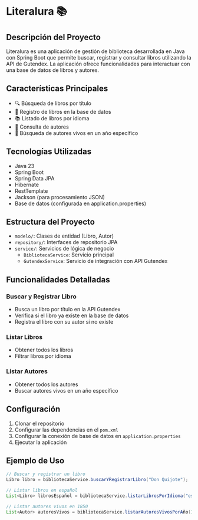 # Literalura 📚

## Descripción del Proyecto

Literalura es una aplicación de gestión de biblioteca desarrollada en Java con Spring Boot que permite buscar, registrar y consultar libros utilizando la API de Gutendex. La aplicación ofrece funcionalidades para interactuar con una base de datos de libros y autores.

## Características Principales

- 🔍 Búsqueda de libros por título
- 📖 Registro de libros en la base de datos
- 📚 Listado de libros por idioma
- 👥 Consulta de autores
- 📅 Búsqueda de autores vivos en un año específico

## Tecnologías Utilizadas

- Java 23
- Spring Boot
- Spring Data JPA
- Hibernate
- RestTemplate
- Jackson (para procesamiento JSON)
- Base de datos (configurada en application.properties)

## Estructura del Proyecto

- `modelo/`: Clases de entidad (Libro, Autor)
- `repository/`: Interfaces de repositorio JPA
- `service/`: Servicios de lógica de negocio
  - `BibliotecaService`: Servicio principal
  - `GutendexService`: Servicio de integración con API Gutendex

## Funcionalidades Detalladas

### Buscar y Registrar Libro
- Busca un libro por título en la API Gutendex
- Verifica si el libro ya existe en la base de datos
- Registra el libro con su autor si no existe

### Listar Libros
- Obtener todos los libros
- Filtrar libros por idioma

### Listar Autores
- Obtener todos los autores
- Buscar autores vivos en un año específico

## Configuración

1. Clonar el repositorio
2. Configurar las dependencias en el `pom.xml`
3. Configurar la conexión de base de datos en `application.properties`
4. Ejecutar la aplicación

## Ejemplo de Uso

```java
// Buscar y registrar un libro
Libro libro = bibliotecaService.buscarYRegistrarLibro("Don Quijote");

// Listar libros en español
List<Libro> librosEspañol = bibliotecaService.listarLibrosPorIdioma("es");

// Listar autores vivos en 1850
List<Autor> autoresVivos = bibliotecaService.listarAutoresVivosPorAño(1850);
